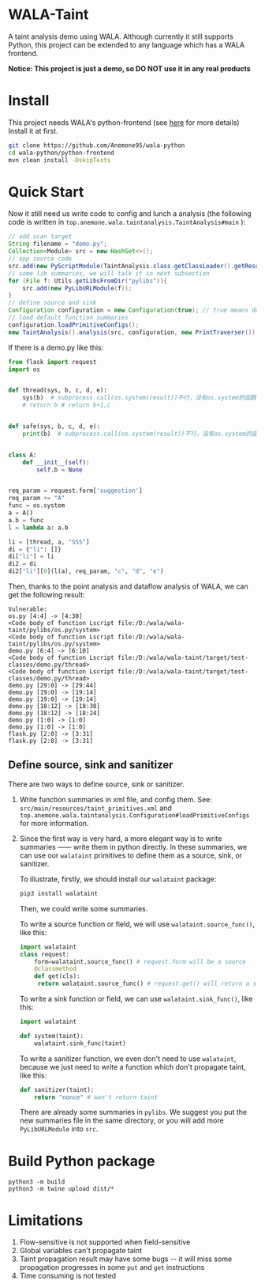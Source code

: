 # WALA-Taint

A taint analysis demo using WALA. Although currently it still supports Python, this project can be extended to any language which has a WALA frontend.

**Notice: This project is just a demo, so DO NOT use it in any real products**

# Install

This project needs WALA's python-frontend (see [here](https://github.com/Anemone95/wala-python) for more details) Install it at first.

```bash
git clone https://github.com/Anemone95/wala-python
cd wala-python/python-frontend
mvn clean install -DskipTests
```

# Quick Start

Now it still need us write code to config and lunch a analysis (the following code is written in `top.anemone.wala.taintanalysis.TaintAnalysis#main` ):

```java
// add scan target
String filename = "demo.py"; 
Collection<Module> src = new HashSet<>();
// app source code
src.add(new PyScriptModule(TaintAnalysis.class.getClassLoader().getResource(filename)));
// some lib summaries, we will talk it in next subsection
for (File f: Utils.getLibsFromDir("pylibs")){ 
    src.add(new PyLibURLModule(f));
}
// define source and sink
Configuration configuration = new Configuration(true); // true means debug=true
// load default function summaries
configuration.loadPrimitiveConfigs();
new TaintAnalysis().analysis(src, configuration, new PrintTraverser()); // use PrintTraverser to print the taint propagation result.
```

If there is a demo.py like this:

```python
from flask import request
import os


def thread(sys, b, c, d, e):
    sys(b)  # subprocess.call(os.system(result))不行，没有os.system的函数摘要
    # return b # return b+1,c


def safe(sys, b, c, d, e):
    print(b)  # subprocess.call(os.system(result))不行，没有os.system的函数摘要


class A:
    def __init__(self):
        self.b = None


req_param = request.form['suggestion']
req_param += "A"
func = os.system
a = A()
a.b = func
l = lambda a: a.b

li = [thread, a, "SSS"]
di = {"li": []}
di["li"] = li
di2 = di
di2["li"][0](l(a), req_param, "c", "d", "e")
```

Then, thanks to the point analysis and dataflow analysis of WALA, we can get the following result:

```
Vulnerable:
os.py [4:4] -> [4:30]
<Code body of function Lscript file:/D:/wala/wala-taint/pylibs/os.py/system>
<Code body of function Lscript file:/D:/wala/wala-taint/pylibs/os.py/system>
demo.py [6:4] -> [6:10]
<Code body of function Lscript file:/D:/wala/wala-taint/target/test-classes/demo.py/thread>
<Code body of function Lscript file:/D:/wala/wala-taint/target/test-classes/demo.py/thread>
demo.py [29:0] -> [29:44]
demo.py [19:0] -> [19:14]
demo.py [19:0] -> [19:14]
demo.py [18:12] -> [18:38]
demo.py [18:12] -> [18:24]
demo.py [1:0] -> [1:0]
demo.py [1:0] -> [1:0]
flask.py [2:0] -> [3:31]
flask.py [2:0] -> [3:31]
```



## Define source, sink and sanitizer

There are two ways to define source, sink or sanitizer.

1. Write function summaries in xml file, and config them. See: `src/main/resources/taint_primitives.xml` and `top.anemone.wala.taintanalysis.Configuration#loadPrimitiveConfigs` for more information.

2. Since the first way is very hard, a more elegant way is to write summaries —— write them in python directly. In these summaries, we can use our `walataint` primitives to define them as a source, sink, or sanitizer.

   To illustrate, firstly, we should install our `walataint` package:

   ```bash
   pip3 install walataint
   ```

   Then, we could write some summaries.

   To write a source function or field, we will use `walataint.source_func()`, like this:

   ```python
   import walataint
   class request:
       form=walataint.source_func() # request.form will be a source
       @classmethod
       def get(cls):
       	return walataint.source_func() # request.get() will return a source
   ```

   To write a sink function or field, we can use `walataint.sink_func()`, like this:

   ```python
   import walataint
   
   def system(taint):
       walataint.sink_func(taint)
   ```

   To write a sanitizer function, we even don't need to use `walataint`, because we just need to write a function which don't propagate taint, like this:

   ```python
   def sanitizer(taint):
       return "nonce" # won't return taint
   ```

   There are already some summaries  in `pylibs`. We suggest you put the new summaries file in the same directory, or you will add more `PyLibURLModule` into `src`.

# Build Python package

```
python3 -m build
python3 -m twine upload dist/*
```



# Limitations

1. Flow-sensitive is not supported when field-sensitive
2. Global variables can't propagate taint
3. Taint propagation result may have some bugs -- it will miss some propagation progresses in some `put` and `get` instructions
4. Time consuming is not tested

